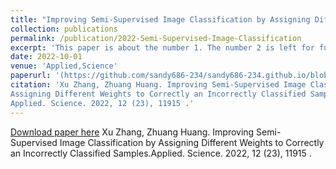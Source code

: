 ```yaml
---
title: "Improving Semi-Supervised Image Classification by Assigning Different Weights to Correctly an Incorrectly Classified Samples"
collection: publications
permalink: /publication/2022-Semi-Supervised-Image-Classification
excerpt: 'This paper is about the number 1. The number 2 is left for future work.'
date: 2022-10-01
venue: 'Applied,Science'
paperurl: '(https://github.com/sandy686-234/sandy686-234.github.io/blob/master/files/paper1.pdf)'
citation: 'Xu Zhang, Zhuang Huang. Improving Semi-Supervised Image Classification by
Assigning Different Weights to Correctly an Incorrectly Classified Samples.
Applied. Science. 2022, 12 (23), 11915 .'
---
```


[Download paper here](https://github.com/sandy686-234/sandy686-234.github.io/blob/master/files/paper1.pdf)
Xu Zhang, Zhuang Huang. Improving Semi-Supervised Image Classification by Assigning Different Weights to Correctly an Incorrectly Classified Samples.Applied. Science. 2022, 12 (23), 11915 .

